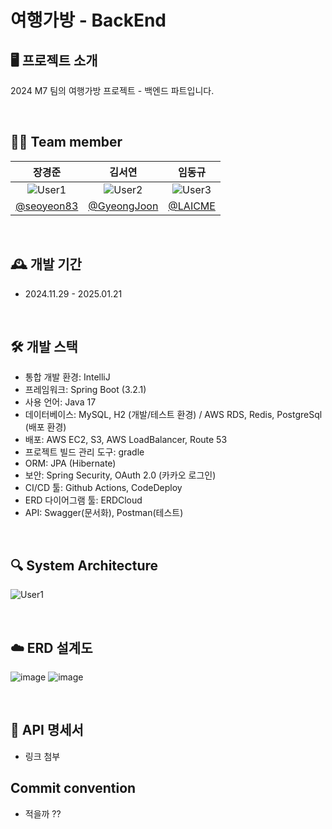 # 여행가방 - BackEnd

## 🖥️ 프로젝트 소개
2024 M7 팀의 여행가방 프로젝트 - 백엔드 파트입니다.

<br>

## 🕵️‍♂️ Team member
| 장경준                       | 김서연                       | 임동규                       |
|:------------------------------:|:------------------------------:|:------------------------------:|
| ![User1](https://via.placeholder.com/150) | ![User2](https://via.placeholder.com/150) | ![User3](https://via.placeholder.com/150) |
| [@seoyeon83](https://github.com/seoyeon83) | [@GyeongJoon](https://github.com/GyeongJoon) | [@LAICME](https://github.com/LAICME) |

<br>

## 🕰️ 개발 기간
- 2024.11.29 - 2025.01.21

<br>

## 🛠️ 개발 스택
- 통합 개발 환경: IntelliJ
- 프레임워크: Spring Boot (3.2.1)
- 사용 언어: Java 17
- 데이터베이스: MySQL, H2 (개발/테스트 환경) / AWS RDS, Redis, PostgreSql (배포 환경)
- 배포: AWS EC2, S3, AWS LoadBalancer, Route 53
- 프로젝트 빌드 관리 도구: gradle
- ORM: JPA (Hibernate)
- 보안: Spring Security, OAuth 2.0 (카카오 로그인)
- CI/CD 툴: Github Actions, CodeDeploy
- ERD 다이어그램 툴: ERDCloud
- API: Swagger(문서화), Postman(테스트)

<br>

## 🔍 System Architecture
![User1](https://via.placeholder.com/150)

<br>

## ☁️ ERD 설계도
![image](https://github.com/user-attachments/assets/17658702-265c-400f-a267-5f2462209135)
![image](https://github.com/user-attachments/assets/d7487eeb-bf2b-4dd4-8e92-af3f861907b8)

<br>

## 📰 API 명세서
- 링크 첨부

## Commit convention 
- 적을까 ??



